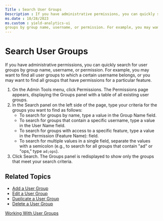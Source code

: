 ```yaml
---
Title : Search User Groups
Description : If you have administrative permissions, you can quickly search for user
ms.date : 10/28/2023
ms.custom : yield-analytics-ui
groups by group name, username, or permission. For example, you may want
---
```



# Search User Groups



If you have administrative permissions, you can quickly search for user
groups by group name, username, or permission. For example, you may want
to find all user groups to which a certain username belongs, or you may
want to find all groups that have permissions for a particular feature.

1.  On the Admin Tools menu,
    click Permissions. The Permissions
    page appears, displaying the Groups panel with a table of all
    existing user groups.
2.  In the Search panel on the left side of the page, type your criteria
    for the groups you want to find as follows:
    - To search for groups by name, type a value in
      the Group Name field.
    - To search for groups that contain a specific username, type a
      value in the User Name field.
    - To search for groups with access to a specific feature, type a
      value in the Permission (Feature
      Name): field.
    - To search for multiple values in a single field, separate the
      values with a semicolon (e.g., to search for all groups that
      contain "ad" or "ops," type `ad;ops`).
3.  Click Search. The Groups panel is redisplayed to show only the
    groups that meet your search criteria.


## Related Topics

- <a href="add-a-user-group.md" class="xref">Add a User Group</a>
- <a href="edit-a-user-group.md" class="xref">Edit a User Group</a>
- <a href="duplicate-a-user-group.md" class="xref">Duplicate a User
  Group</a>
- <a href="delete-a-user-group.md" class="xref">Delete a User Group</a>







<a href="working-with-user-groups.md" class="link">Working
With User Groups</a>






